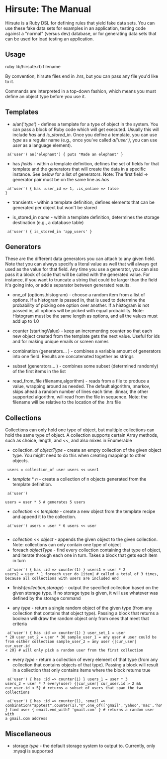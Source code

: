 Hirsute: The Manual
===================

Hirsute is a Ruby DSL for defining rules that yield fake data sets. You can use these fake data sets for examples in an application, testing code against a "normal" (versus dev) database, or for generating data sets that can be used for load testing an application.

Usage
-----
ruby lib/hirsute.rb filename

By convention, hirsute files end in .hrs, but you can pass any file you'd like to it.

Commands are interpreted in a top-down fashion, which means you must define an object type before you use it.

Templates
------------
* a/an('_type_') - defines a template for a type of object in the system. You can pass a block of Ruby code which will get executed. Usually this will include _has_ and _is\_stored\_in_. Once you define a template, you can use _type_ as a regular name (e.g., once you've called _a('user')_, you can use _user_ as a language element). 

<code><pre>
    a('user')
    an('elephant') {
        puts "Made an elephant"
    }
</pre></code>
    
* has _fields_ - within a template definition, defines the set of fields for that template and the generators that will create the data in a specific instance. See below for a list of generators. Note: The first field => generator pair must be on the same line as _has_

<code><pre>
    a('user') {
        has :user_id => 1,
            :is\_online => false
    }
</pre></code>

* transients - within a template definition, defines elements that can be generated per object but won't be stored

* is\_stored\_in _name_ - within a template definition, determines the storage destination (e.g., a database table)

<code><pre>
    a('user') {
        is\_stored\_in 'app\_users'
    }
</pre></code>

Generators
----------
These are the different data generators you can attach to any given field. Note that you can always specify a literal value as well that will always get used as the value for that field. Any time you use a generator, you can also pass it a block of code that will be called with the generated value. For instance, if you want to truncate a string that could be larger than the field it's going into, or add a separator between generated results.

* one_of (options,histogram) - choose a random item from a list of options. If a histogram is passed in, that is used to determine the probability of picking one option over another. If a histogram is not passed in, all options will be picked with equal probability. Note: Histogram must be the same length as options, and all the values must add up to 1.0

* counter (startingValue) - keep an incrementing counter so that each new object created from the template gets the next value. Useful for ids and for making unique emails or screen names

* combination (generators... ) - combines a variable amount of generators into one field. Results are concatenated together as strings

* subset (generators... ) - combines some subset (determined randomly) of the first items in the list

* read\_from\_file (filename,algorithm) - reads from a file to produce a value, wrapping around as needed. The default algorithm, :markov, skips ahead a random number of lines each time. :linear, the other supported algorithm, will read from the file in sequence. Note: the filename will be relative to the location of the .hrs file


Collections
-----------
Collections can only hold one type of object, but multiple collections can hold the same type of object. A collection supports certain Array methods, such as choice, length, and <<, and also mixes in Enumerable

* collection_of *objectType* - create an empty collection of the given object type. You might need to do this when creating mappings to other objects.

<code><pre>
    users = collection_of user
    users << user1
</pre></code>

* _template_ * _n_ - create a collection of n objects generated from the template definition.

<code><pre>
    a('user')     
    users = user * 5 # generates 5 users
</pre></code>

* _collection_ << _template_ - create a new object from the template recipe and append it to the collection.

<code><pre>
   a('user')
   users = user * 6
   users << user  
 </pre></code>
 
* _collection_ << _object_ - appends the given object to the given collection. Note: collections can only contain one type of object 
* foreach _objectType_ - find every collection containing that type of object, and iterate through each one in turn. Takes a block that gets each item in turn

<code><pre>
    a('user') {
        has :id => counter(1)
    }
    users1 = user * 2
    users2 = user * 1
    foreach user do |item|
       # called a total of 3 times, because all collections with users are included
    end
</pre></code>

* finish(_collection_,_storage_) - output the specified collection based on the given storage type. If no storage type is given, it will use whatever was defined by the storage command

* any _type_ - return a single random object of the given type (from any collection that contains that object type). Passing a block that returns a boolean will draw the random object only from ones that meet that criteria

<code><pre>
    a('user') {
        has :id => counter(1)
    }
    user_set_1 = user * 20
    user_set_2 = user * 30
    sample_user_1 = any user # user could be from either collection
    sample_user_2 = any user {|cur_user| cur_user.id < 20} # will only pick a random user from the first collection
</pre></code>

* every _type_ - return a collection of every element of that type (from any collection that contains objects of that type). Passing a block will result in a collection that only contains items where the block returns true

<code><pre>
    a('user') {
        has :id => counter(1)
    }
    users_1 = user * 3
    users_2 = user * 7
    every(user) {|cur_user| cur_user.id > 2 && cur_user.id < 5} # returns a subset of users that span the two collections
</pre></code>

<code><pre>
    a('user') {
        has :id => counter(1),
            :email => combination("apptest",counter(1),"@",one_of(['gmail','yahoo','mac','hotmail','aol']),".com")
    }
    find user {
        email.end\_with? 'gmail.com'
    } # returns a random user with a gmail.com address
</pre></code>

Miscellaneous
-------------
* storage _type_ - the default storage system to output to. Currently, only :mysql is supported



  
